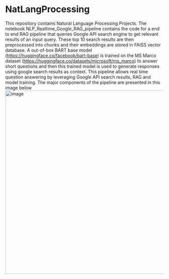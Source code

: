 # NatLangProcessing
This repository contains Natural Language Processing Projects.
The notebook NLP_Realtime_Google_RAG_pipeline contains the code for a end to end RAG pipeline that queries Google API search engine to get relevant results of an input query. These top 10 search results are then 
preprocessed into chunks and their embeddings are stored in FAISS vector database. A out-of-box BART base model (https://huggingface.co/facebook/bart-base) is trained on the MS Marco dataset (https://huggingface.co/datasets/microsoft/ms_marco) to answer short questions and then this trained model is used to generate responses using google search results as context. This pipeline allows real time question answering by leveraging Google API search results, RAG and model training. The major components of the pipeline are presented in this image below
<img width="581" alt="image" src="https://github.com/user-attachments/assets/fd0c91c1-3493-4efc-9d04-460038b3c389" />



